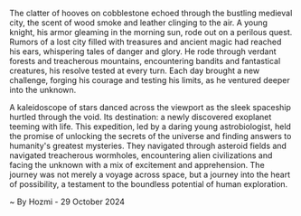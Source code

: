 
The clatter of hooves on cobblestone echoed through the bustling medieval city, the scent of wood smoke and leather clinging to the air. A young knight, his armor gleaming in the morning sun, rode out on a perilous quest. Rumors of a lost city filled with treasures and ancient magic had reached his ears, whispering tales of danger and glory. He rode through verdant forests and treacherous mountains, encountering bandits and fantastical creatures, his resolve tested at every turn. Each day brought a new challenge, forging his courage and testing his limits, as he ventured deeper into the unknown.

A kaleidoscope of stars danced across the viewport as the sleek spaceship hurtled through the void. Its destination: a newly discovered exoplanet teeming with life. This expedition, led by a daring young astrobiologist, held the promise of unlocking the secrets of the universe and finding answers to humanity's greatest mysteries. They navigated through asteroid fields and navigated treacherous wormholes, encountering alien civilizations and facing the unknown with a mix of excitement and apprehension. The journey was not merely a voyage across space, but a journey into the heart of possibility, a testament to the boundless potential of human exploration. 

~ By Hozmi - 29 October 2024
